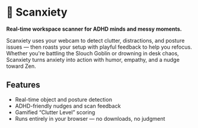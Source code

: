 # 🧠 Scanxiety

**Real-time workspace scanner for ADHD minds and messy moments.**

Scanxiety uses your webcam to detect clutter, distractions, and posture issues — then roasts your setup with playful feedback to help you refocus. Whether you're battling the Slouch Goblin or drowning in desk chaos, Scanxiety turns anxiety into action with humor, empathy, and a nudge toward Zen.

## Features
- Real-time object and posture detection
- ADHD-friendly nudges and scan feedback
- Gamified “Clutter Level” scoring
- Runs entirely in your browser — no downloads, no judgment
